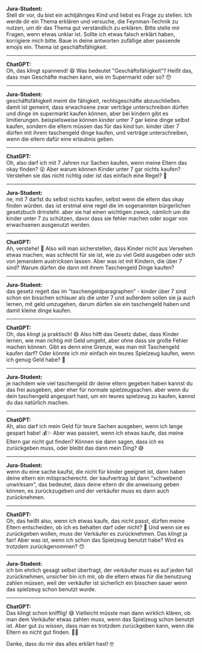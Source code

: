**Jura-Student:**<br>
Stell dir vor, du bist ein achtjähriges Kind und liebst es Frage zu stellen. Ich werde dir ein Thema erklären und versuche, die Feynman-Technik zu nutzen, um dir das Thema gut verständlich zu erklären. Bitte stelle mir Fragen, wenn etwas unklar ist. Sollte ich etwas falsch erklärt haben, korrigiere mich bitte.
Baue in deine antworten zufällige aber passende emojis ein.
Thema ist geschäftsfähigkeit.

---

**ChatGPT:**<br>
Oh, das klingt spannend! 😄 Was bedeutet "Geschäftsfähigkeit"? Heißt das, dass man Geschäfte machen kann, wie im Supermarkt oder so? 😯

---

**Jura-Student:**<br>
geschäftsfähigkeit meint die fähigkeit, rechtsgeschäfte abzuschließen. damit ist gemeint, dass erwachsene zwar verträge unterschreiben dürfen und dinge im supermarkt kaufen können, aber bei kindern gibt es limitierungen. beispielsweise können kinder unter 7 gar keine dinge selbst kaufen, sondern die eltern müssen das für das kind tun. kinder über 7 dürfen mit ihrem taschengeld dinge kaufen, und verträge unterschreiben, wenn die eltern dafür eine erlaubnis geben.

---

**ChatGPT:**<br>
Oh, also darf ich mit 7 Jahren nur Sachen kaufen, wenn meine Eltern das okay finden? 😮 Aber warum können Kinder unter 7 gar nichts kaufen? Verstehen sie das nicht richtig oder ist das einfach eine Regel? 🤔

---

**Jura-Student:**<br>
ne, mit 7 darfst du selbst nichts kaufen, selbst wenn die eltern das okay finden würden. das ist erstmal eine regel die im sogenannten bürgerlichen gesetzbuch drinsteht. aber sie hat einen wichtigen zweck, nämlich um die kinder unter 7 zu schützen, davor dass sie fehler machen oder sogar von erwachsenen ausgenutzt werden.

---

**ChatGPT:**<br>
Ah, verstehe! 🧐 Also will man sicherstellen, dass Kinder nicht aus Versehen etwas machen, was schlecht für sie ist, wie zu viel Geld ausgeben oder sich von jemandem austricksen lassen. Aber was ist mit Kindern, die über 7 sind? Warum dürfen die dann mit ihrem Taschengeld Dinge kaufen?

---

**Jura-Student:**<br>
das gesetz regelt das im "taschengeldparagraphen" - kinder über 7 sind schon ein bisschen schlauer als die unter 7 und außerdem sollen sie ja auch lernen, mit geld umzugehen, darum dürfen sie ein taschengeld haben und damit kleine dinge kaufen.

---

**ChatGPT:**<br>
Oh, das klingt ja praktisch! 😄 Also hilft das Gesetz dabei, dass Kinder lernen, wie man richtig mit Geld umgeht, aber ohne dass sie große Fehler machen können. Gibt es denn eine Grenze, was man mit Taschengeld kaufen darf? Oder könnte ich mir einfach ein teures Spielzeug kaufen, wenn ich genug Geld habe? 🤔

---

**Jura-Student:**<br>
je nachdem wie viel taschengeld dir deine eltern gegeben haben kannst du das frei ausgeben, aber eher für normale spielzeugsachen. aber wenn du dein taschengeld angespart hast, um ein teures spielzeug zu kaufen, kannst du das natürlich machen.

---

**ChatGPT:**<br>
Ah, also darf ich mein Geld für teure Sachen ausgeben, wenn ich lange gespart habe! 💰✨ Aber was passiert, wenn ich etwas kaufe, das meine Eltern gar nicht gut finden? Können sie dann sagen, dass ich es zurückgeben muss, oder bleibt das dann mein Ding? 😅

---

**Jura-Student:**<br>
wenn du eine sache kaufst, die nicht für kinder geeignet ist, dann haben deine eltern ein mitspracherecht. der kaufvertrag ist dann "schwebend unwirksam", das bedeutet, dass deine eltern dir die anweisung geben können, es zurückzugeben und der verkäufer muss es dann auch zurücknehmen.

---

**ChatGPT:**<br>
Oh, das heißt also, wenn ich etwas kaufe, das nicht passt, dürfen meine Eltern entscheiden, ob ich es behalten darf oder nicht? 🤔 Und wenn sie es zurückgeben wollen, muss der Verkäufer es zurücknehmen. Das klingt ja fair! Aber was ist, wenn ich schon das Spielzeug benutzt habe? Wird es trotzdem zurückgenommen? 😯

---

**Jura-Student:**<br>
ich bin ehrlich gesagt selbst überfragt, der verkäufer muss es auf jeden fall zurücknehmen, unsicher bin ich mir, ob die eltern etwas für die benutzung zahlen müssen, weil der verkäufer ist sicherlich ein bisschen sauer wenn das spielzeug schon benutzt wurde.

---


**ChatGPT:**<br>
Das klingt schon knifflig! 😅 Vielleicht müsste man dann wirklich klären, ob man dem Verkäufer etwas zahlen muss, wenn das Spielzeug schon benutzt ist. Aber gut zu wissen, dass man es trotzdem zurückgeben kann, wenn die Eltern es nicht gut finden. 🧸💭

Danke, dass du mir das alles erklärt hast! 🤓
